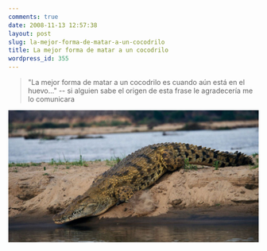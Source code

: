 ```yaml
---
comments: true
date: 2008-11-13 12:57:38
layout: post
slug: la-mejor-forma-de-matar-a-un-cocodrilo
title: La mejor forma de matar a un cocodrilo
wordpress_id: 355
---
```


> "La mejor forma de matar a un cocodrilo es cuando aún está en el huevo..."
-- si alguien sabe el origen de esta frase le agradecería me lo comunicara

![](cocodrilo.jpg)

